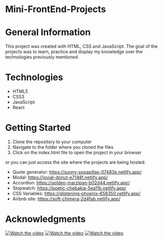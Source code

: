 # Mini-FrontEnd-Projects

# General Information
This project was created with HTML, CSS and JavaScript. The goal of the projects was to learn, practice and display my knowledge over the technologies previously mentioned.

# Technologies
* HTML5
* CSS3
* JavaScript
* React

# Getting Started
1. Clone the repository to your computer
2. Navigate to the folder where you cloned the files
3. Click on the index.html file to open the project in your browser


or you can just access the site where the projects are being hosted:
- Quote generator: https://sunny-sopapillas-07483e.netlify.app/
- Modal: https://jovial-donut-e7148f.netlify.app/
- Accordion: https://golden-marzipan-b02d44.netlify.app/
- Stopwatch: https://poetic-chebakia-5ea11b.netlify.app/
- CSS Variables: https://glistening-phoenix-658350.netlify.app/
- Airbnb site: https://soft-chimera-2d4fab.netlify.app/

# Acknowledgments
[![Watch the video](https://i.ytimg.com/vi/5fb2aPlgoys/hqdefault.jpg?sqp=-oaymwEcCPYBEIoBSFXyq4qpAw4IARUAAIhCGAFwAcABBg==&rs=AOn4CLC8gSzSNUXP2g2UlRa6r5lMp7Uuew)](https://youtu.be/5fb2aPlgoys)
[![Watch the video](https://i.ytimg.com/vi/AHLNzv13c2I/hqdefault.jpg?sqp=-oaymwEcCPYBEIoBSFXyq4qpAw4IARUAAIhCGAFwAcABBg==&rs=AOn4CLATufVaH4DziP0GGqubzDA3YzlLaw)](https://youtu.be/AHLNzv13c2I)
[![Watch the video](https://i.ytimg.com/vi/bMknfKXIFA8/hqdefault.jpg?sqp=-oaymwEcCPYBEIoBSFXyq4qpAw4IARUAAIhCGAFwAcABBg==&rs=AOn4CLB9OpZ4pB9QMEHfJiuzSb5rH6lHcw)](https://youtu.be/bMknfKXIFA8)